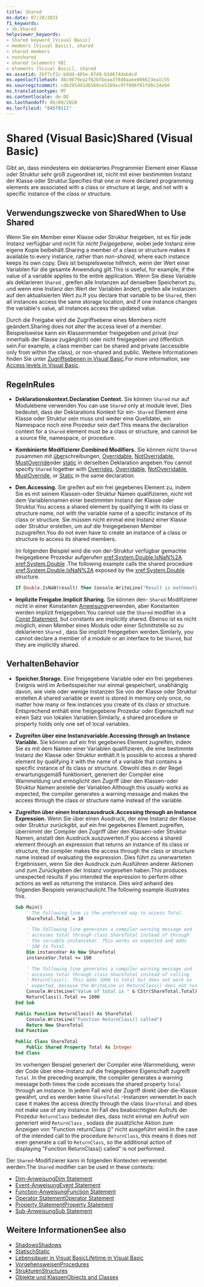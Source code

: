 ```yaml
---
title: Shared
ms.date: 07/20/2015
f1_keywords:
- vb.Shared
helpviewer_keywords:
- Shared keyword [Visual Basic]
- members [Visual Basic], shared
- shared members
- nonshared
- shared [elements VB]
- elements [Visual Basic], shared
ms.assetid: 2bf7cf2c-b0dd-485e-8749-b5d674dab4cd
ms.openlocfilehash: d8c9879ea2f62bfbeaa378d0aaee806623ea1c55
ms.sourcegitcommit: cdb295dd1db589ce5169ac9ff096f01fd0c2da9d
ms.translationtype: MT
ms.contentlocale: de-DE
ms.lasthandoff: 06/09/2020
ms.locfileid: "84579111"
---
```

# <a name="shared-visual-basic"></a><span data-ttu-id="dc909-102">Shared (Visual Basic)</span><span class="sxs-lookup"><span data-stu-id="dc909-102">Shared (Visual Basic)</span></span>

<span data-ttu-id="dc909-103">Gibt an, dass mindestens ein deklariertes Programmier Element einer Klasse oder Struktur sehr groß zugeordnet ist, nicht mit einer bestimmten Instanz der Klasse oder Struktur.</span><span class="sxs-lookup"><span data-stu-id="dc909-103">Specifies that one or more declared programming elements are associated with a class or structure at large, and not with a specific instance of the class or structure.</span></span>

## <a name="when-to-use-shared"></a><span data-ttu-id="dc909-104">Verwendungszwecke von Shared</span><span class="sxs-lookup"><span data-stu-id="dc909-104">When to Use Shared</span></span>

<span data-ttu-id="dc909-105">Wenn Sie ein Member einer Klasse oder Struktur freigeben, ist es für jede Instanz verfügbar und nicht für *nicht freigegebene*, wobei jede Instanz eine eigene Kopie beibehält.</span><span class="sxs-lookup"><span data-stu-id="dc909-105">Sharing a member of a class or structure makes it available to every instance, rather than *non-shared*, where each instance keeps its own copy.</span></span> <span data-ttu-id="dc909-106">Dies ist beispielsweise hilfreich, wenn der Wert einer Variablen für die gesamte Anwendung gilt.</span><span class="sxs-lookup"><span data-stu-id="dc909-106">This is useful, for example, if the value of a variable applies to the entire application.</span></span> <span data-ttu-id="dc909-107">Wenn Sie diese Variable als deklarieren `Shared` , greifen alle Instanzen auf denselben Speicherort zu, und wenn eine Instanz den Wert der Variablen ändert, greifen alle Instanzen auf den aktualisierten Wert zu.</span><span class="sxs-lookup"><span data-stu-id="dc909-107">If you declare that variable to be `Shared`, then all instances access the same storage location, and if one instance changes the variable's value, all instances access the updated value.</span></span>

<span data-ttu-id="dc909-108">Durch die Freigabe wird die Zugriffsebene eines Members nicht geändert.</span><span class="sxs-lookup"><span data-stu-id="dc909-108">Sharing does not alter the access level of a member.</span></span> <span data-ttu-id="dc909-109">Beispielsweise kann ein Klassenmember freigegeben und privat (nur innerhalb der Klasse zugänglich) oder nicht freigegeben und öffentlich sein.</span><span class="sxs-lookup"><span data-stu-id="dc909-109">For example, a class member can be shared and private (accessible only from within the class), or non-shared and public.</span></span> <span data-ttu-id="dc909-110">Weitere Informationen finden Sie unter [Zugriffsebenen in Visual Basic](../../programming-guide/language-features/declared-elements/access-levels.md).</span><span class="sxs-lookup"><span data-stu-id="dc909-110">For more information, see [Access levels in Visual Basic](../../programming-guide/language-features/declared-elements/access-levels.md).</span></span>

## <a name="rules"></a><span data-ttu-id="dc909-111">Regeln</span><span class="sxs-lookup"><span data-stu-id="dc909-111">Rules</span></span>

- <span data-ttu-id="dc909-112">**Deklarationskontext.**</span><span class="sxs-lookup"><span data-stu-id="dc909-112">**Declaration Context.**</span></span> <span data-ttu-id="dc909-113">Sie können `Shared` nur auf Modulebene verwenden.</span><span class="sxs-lookup"><span data-stu-id="dc909-113">You can use `Shared` only at module level.</span></span> <span data-ttu-id="dc909-114">Dies bedeutet, dass der Deklarations Kontext für ein- `Shared` Element eine Klasse oder Struktur sein muss und weder eine Quelldatei, ein Namespace noch eine Prozedur sein darf.</span><span class="sxs-lookup"><span data-stu-id="dc909-114">This means the declaration context for a `Shared` element must be a class or structure, and cannot be a source file, namespace, or procedure.</span></span>

- <span data-ttu-id="dc909-115">**Kombinierte Modifizierer.**</span><span class="sxs-lookup"><span data-stu-id="dc909-115">**Combined Modifiers.**</span></span> <span data-ttu-id="dc909-116">Sie können nicht `Shared` zusammen mit [über](overrides.md)schreibungen, [Overridable](overridable.md), [NotOverridable](notoverridable.md), [MustOverride](mustoverride.md)oder [static](static.md) in derselben Deklaration angeben.</span><span class="sxs-lookup"><span data-stu-id="dc909-116">You cannot specify `Shared` together with [Overrides](overrides.md), [Overridable](overridable.md), [NotOverridable](notoverridable.md), [MustOverride](mustoverride.md), or [Static](static.md) in the same declaration.</span></span>

- <span data-ttu-id="dc909-117">**Den.**</span><span class="sxs-lookup"><span data-stu-id="dc909-117">**Accessing.**</span></span> <span data-ttu-id="dc909-118">Sie greifen auf ein frei gegebenes Element zu, indem Sie es mit seinem Klassen-oder Struktur Namen qualifizieren, nicht mit dem Variablennamen einer bestimmten Instanz der Klasse oder Struktur.</span><span class="sxs-lookup"><span data-stu-id="dc909-118">You access a shared element by qualifying it with its class or structure name, not with the variable name of a specific instance of its class or structure.</span></span> <span data-ttu-id="dc909-119">Sie müssen nicht einmal eine Instanz einer Klasse oder Struktur erstellen, um auf die freigegebenen Member zuzugreifen.</span><span class="sxs-lookup"><span data-stu-id="dc909-119">You do not even have to create an instance of a class or structure to access its shared members.</span></span>

     <span data-ttu-id="dc909-120">Im folgenden Beispiel wird die von der-Struktur verfügbar gemachte freigegebene Prozedur aufgerufen <xref:System.Double.IsNaN%2A> <xref:System.Double> .</span><span class="sxs-lookup"><span data-stu-id="dc909-120">The following example calls the shared procedure <xref:System.Double.IsNaN%2A> exposed by the <xref:System.Double> structure.</span></span>

     ```vb
     If Double.IsNaN(result) Then Console.WriteLine("Result is mathematically undefined.")
     ```

- <span data-ttu-id="dc909-121">**Implizite Freigabe.**</span><span class="sxs-lookup"><span data-stu-id="dc909-121">**Implicit Sharing.**</span></span> <span data-ttu-id="dc909-122">Sie können den- `Shared` Modifizierer nicht in einer Konstanten [Anweisung](../statements/const-statement.md)verwenden, aber Konstanten werden implizit freigegeben.</span><span class="sxs-lookup"><span data-stu-id="dc909-122">You cannot use the `Shared` modifier in a [Const Statement](../statements/const-statement.md), but constants are implicitly shared.</span></span> <span data-ttu-id="dc909-123">Ebenso ist es nicht möglich, einen Member eines Moduls oder einer Schnittstelle so zu deklarieren `Shared` , dass Sie implizit freigegeben werden.</span><span class="sxs-lookup"><span data-stu-id="dc909-123">Similarly, you cannot declare a member of a module or an interface to be `Shared`, but they are implicitly shared.</span></span>

## <a name="behavior"></a><span data-ttu-id="dc909-124">Verhalten</span><span class="sxs-lookup"><span data-stu-id="dc909-124">Behavior</span></span>

- <span data-ttu-id="dc909-125">**Speicher.**</span><span class="sxs-lookup"><span data-stu-id="dc909-125">**Storage.**</span></span> <span data-ttu-id="dc909-126">Eine freigegebene Variable oder ein frei gegebenes Ereignis wird im Arbeitsspeicher nur einmal gespeichert, unabhängig davon, wie viele oder wenige Instanzen Sie von der Klasse oder Struktur erstellen.</span><span class="sxs-lookup"><span data-stu-id="dc909-126">A shared variable or event is stored in memory only once, no matter how many or few instances you create of its class or structure.</span></span> <span data-ttu-id="dc909-127">Entsprechend enthält eine freigegebene Prozedur oder Eigenschaft nur einen Satz von lokalen Variablen.</span><span class="sxs-lookup"><span data-stu-id="dc909-127">Similarly, a shared procedure or property holds only one set of local variables.</span></span>

- <span data-ttu-id="dc909-128">**Zugreifen über eine Instanzvariable.**</span><span class="sxs-lookup"><span data-stu-id="dc909-128">**Accessing through an Instance Variable.**</span></span> <span data-ttu-id="dc909-129">Sie können auf ein frei gegebenes Element zugreifen, indem Sie es mit dem Namen einer Variablen qualifizieren, die eine bestimmte Instanz der Klasse oder Struktur enthält.</span><span class="sxs-lookup"><span data-stu-id="dc909-129">It is possible to access a shared element by qualifying it with the name of a variable that contains a specific instance of its class or structure.</span></span> <span data-ttu-id="dc909-130">Obwohl dies in der Regel erwartungsgemäß funktioniert, generiert der Compiler eine Warnmeldung und ermöglicht den Zugriff über den Klassen-oder Struktur Namen anstelle der Variablen.</span><span class="sxs-lookup"><span data-stu-id="dc909-130">Although this usually works as expected, the compiler generates a warning message and makes the access through the class or structure name instead of the variable.</span></span>

- <span data-ttu-id="dc909-131">**Zugreifen über einen Instanzausdruck.**</span><span class="sxs-lookup"><span data-stu-id="dc909-131">**Accessing through an Instance Expression.**</span></span> <span data-ttu-id="dc909-132">Wenn Sie über einen Ausdruck, der eine Instanz der Klasse oder Struktur zurückgibt, auf ein frei gegebenes Element zugreifen, übernimmt der Compiler den Zugriff über den Klassen-oder Struktur Namen, anstatt den Ausdruck auszuwerten.</span><span class="sxs-lookup"><span data-stu-id="dc909-132">If you access a shared element through an expression that returns an instance of its class or structure, the compiler makes the access through the class or structure name instead of evaluating the expression.</span></span> <span data-ttu-id="dc909-133">Dies führt zu unerwarteten Ergebnissen, wenn Sie den Ausdruck zum Ausführen anderer Aktionen und zum Zurückgeben der Instanz vorgesehen haben.</span><span class="sxs-lookup"><span data-stu-id="dc909-133">This produces unexpected results if you intended the expression to perform other actions as well as returning the instance.</span></span> <span data-ttu-id="dc909-134">Dies wird anhand des folgenden Beispiels veranschaulicht.</span><span class="sxs-lookup"><span data-stu-id="dc909-134">The following example illustrates this.</span></span>
  
    ```vb
    Sub Main()
        ' The following line is the preferred way to access Total.
        ShareTotal.Total = 10

        ' The following line generates a compiler warning message and
        ' accesses total through class ShareTotal instead of through
        ' the variable instanceVar. This works as expected and adds
        ' 100 to Total.
        Dim instanceVar As New ShareTotal
        instanceVar.Total += 100

        ' The following line generates a compiler warning message and
        ' accesses total through class ShareTotal instead of calling
        ' ReturnClass(). This adds 1000 to total but does not work as
        ' expected, because the WriteLine in ReturnClass() does not run.
        Console.WriteLine("Value of total is " & CStr(ShareTotal.Total))
        ReturnClass().Total += 1000
    End Sub

    Public Function ReturnClass() As ShareTotal
        Console.WriteLine("Function ReturnClass() called")
        Return New ShareTotal
    End Function

    Public Class ShareTotal
        Public Shared Property Total As Integer
    End Class
    ```

     <span data-ttu-id="dc909-135">Im vorherigen Beispiel generiert der Compiler eine Warnmeldung, wenn der Code über eine-Instanz auf die freigegebene Eigenschaft zugreift `Total` .</span><span class="sxs-lookup"><span data-stu-id="dc909-135">In the preceding example, the compiler generates a warning message both times the code accesses the shared property `Total` through an instance.</span></span> <span data-ttu-id="dc909-136">In jedem Fall wird der Zugriff direkt über die-Klasse gewährt, und es werden keine `ShareTotal` -Instanzen verwendet.</span><span class="sxs-lookup"><span data-stu-id="dc909-136">In each case it makes the access directly through the class `ShareTotal` and does not make use of any instance.</span></span> <span data-ttu-id="dc909-137">Im Fall des beabsichtigten Aufrufs der Prozedur `ReturnClass` bedeutet dies, dass nicht einmal ein Aufruf von generiert wird `ReturnClass` , sodass die zusätzliche Aktion zum Anzeigen von "Function returnClass ()" nicht ausgeführt wird.</span><span class="sxs-lookup"><span data-stu-id="dc909-137">In the case of the intended call to the procedure `ReturnClass`, this means it does not even generate a call to `ReturnClass`, so the additional action of displaying "Function ReturnClass() called" is not performed.</span></span>

<span data-ttu-id="dc909-138">Der `Shared`-Modifizierer kann in folgenden Kontexten verwendet werden:</span><span class="sxs-lookup"><span data-stu-id="dc909-138">The `Shared` modifier can be used in these contexts:</span></span>

- [<span data-ttu-id="dc909-139">Dim-Anweisung</span><span class="sxs-lookup"><span data-stu-id="dc909-139">Dim Statement</span></span>](../statements/dim-statement.md)
- [<span data-ttu-id="dc909-140">Event-Anweisung</span><span class="sxs-lookup"><span data-stu-id="dc909-140">Event Statement</span></span>](../statements/event-statement.md)
- [<span data-ttu-id="dc909-141">Function-Anweisung</span><span class="sxs-lookup"><span data-stu-id="dc909-141">Function Statement</span></span>](../statements/function-statement.md)
- [<span data-ttu-id="dc909-142">Operator Statement</span><span class="sxs-lookup"><span data-stu-id="dc909-142">Operator Statement</span></span>](../statements/operator-statement.md)
- [<span data-ttu-id="dc909-143">Property Statement</span><span class="sxs-lookup"><span data-stu-id="dc909-143">Property Statement</span></span>](../statements/property-statement.md)
- [<span data-ttu-id="dc909-144">Sub-Anweisung</span><span class="sxs-lookup"><span data-stu-id="dc909-144">Sub Statement</span></span>](../statements/sub-statement.md)
  
## <a name="see-also"></a><span data-ttu-id="dc909-145">Weitere Informationen</span><span class="sxs-lookup"><span data-stu-id="dc909-145">See also</span></span>

- [<span data-ttu-id="dc909-146">Shadows</span><span class="sxs-lookup"><span data-stu-id="dc909-146">Shadows</span></span>](shadows.md)
- [<span data-ttu-id="dc909-147">Statisch</span><span class="sxs-lookup"><span data-stu-id="dc909-147">Static</span></span>](static.md)
- [<span data-ttu-id="dc909-148">Lebensdauer in Visual Basic</span><span class="sxs-lookup"><span data-stu-id="dc909-148">Lifetime in Visual Basic</span></span>](../../programming-guide/language-features/declared-elements/lifetime.md)
- [<span data-ttu-id="dc909-149">Vorgehensweisen</span><span class="sxs-lookup"><span data-stu-id="dc909-149">Procedures</span></span>](../../programming-guide/language-features/procedures/index.md)
- [<span data-ttu-id="dc909-150">Strukturen</span><span class="sxs-lookup"><span data-stu-id="dc909-150">Structures</span></span>](../../programming-guide/language-features/data-types/structures.md)
- [<span data-ttu-id="dc909-151">Objekte und Klassen</span><span class="sxs-lookup"><span data-stu-id="dc909-151">Objects and Classes</span></span>](../../programming-guide/language-features/objects-and-classes/index.md)
